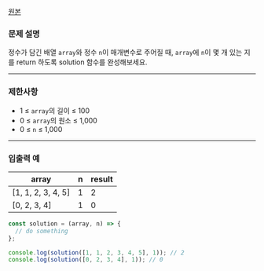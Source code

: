 [원본](https://school.programmers.co.kr/learn/courses/30/lessons/120583)

### **문제 설명**

정수가 담긴 배열 `array`와 정수 `n`이 매개변수로 주어질 때, `array`에 `n`이 몇 개 있는 지를 return 하도록 solution 함수를 완성해보세요.

---

### 제한사항

- 1 ≤ `array`의 길이 ≤ 100
- 0 ≤ `array`의 원소 ≤ 1,000
- 0 ≤ `n` ≤ 1,000

---

### 입출력 예

| array              | n   | result |
| ------------------ | --- | ------ |
| [1, 1, 2, 3, 4, 5] | 1   | 2      |
| [0, 2, 3, 4]       | 1   | 0      |

```jsx
const solution = (array, n) => {
  // do something
};

console.log(solution([1, 1, 2, 3, 4, 5], 1)); // 2
console.log(solution([0, 2, 3, 4], 1)); // 0
```
